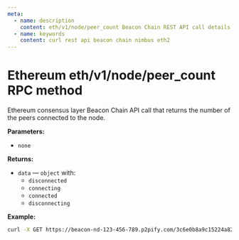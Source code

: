 ```yaml
---
meta:
  - name: description
    content: eth/v1/node/peer_count Beacon Chain REST API call details and examples.
  - name: keywords
    content: curl rest api beacon chain nimbus eth2
---
```


# Ethereum eth/v1/node/peer_count RPC method

Ethereum consensus layer Beacon Chain API call that returns the number of the peers connected to the node.

**Parameters:**

* `none`

**Returns:**

* `data` — `object` with:
  * `disconnected`
  * `connecting`
  * `connected`
  * `disconnecting`

**Example:**

``` sh
curl -X GET https://beacon-nd-123-456-789.p2pify.com/3c6e0b8a9c15224a8228b9a98ca1531d/eth/v1/node/peer_count
```

